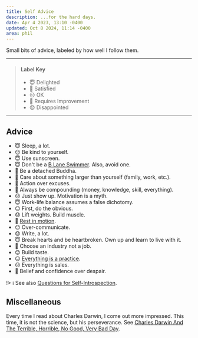 ```yaml
---
title: Self Advice
description: ...for the hard days.
date: Apr 4 2023, 13:10 -0400
updated: Oct 8 2024, 11:14 -0400
area: phil
---
```


Small bits of advice, labeled by how well I follow them.

---

> #### Label Key
>
> - :innocent: Delighted
> - :slightly_smiling_face: Satisfied
> - :neutral_face: OK
> - :grimacing: Requires Improvement
> - :disappointed: Disappointed

---

## Advice

- :innocent: Sleep, a lot.
- :neutral_face: Be kind to yourself.
- :innocent: Use sunscreen.
- :innocent: Don't be a [B Lane Swimmer](https://web.archive.org/web/20240313174622/https://holly.witteman.ca/the-b-lane-swimmer/). Also, avoid one.
- :slightly_smiling_face: Be a detached Buddha.
- :slightly_smiling_face: Care about something larger than yourself (family, work, etc.).
- :slightly_smiling_face: Action over excuses.
- :slightly_smiling_face: Always be compounding (money, knowledge, skill, everything).
- :neutral_face: Just show up. Motivation is a myth.
- :innocent: Work-life balance assumes a false dichotomy.
- :neutral_face: First, do the obvious.
- :disappointed: Lift weights. Build muscle.
- :grimacing: [Rest in motion](https://mindingourway.com/rest-in-motion/).
- :neutral_face: Over-communicate.
- :disappointed: Write, a lot.
- :innocent: Break hearts and be heartbroken. Own up and learn to live with it.
- :slightly_smiling_face: Choose an industry not a job.
- :neutral_face: Build taste.
- :neutral_face: [Everything is a practice](https://luxagraf.net/essay/everything-is-a-practice).
- :neutral_face: Everything is sales.
- :grimacing: Belief and confidence over despair.

!> :information_source: See also [Questions for Self-Introspection](/kb/questions-for-self-introspection).

## Miscellaneous

Every time I read about Charles Darwin, I come out more impressed. This time, it is not the science, but his perseverance. See [Charles Darwin And The Terrible, Horrible, No Good, Very Bad Day](https://www.npr.org/sections/krulwich/2012/10/18/163181524/charles-darwin-and-the-terrible-horrible-no-good-very-bad-day).
